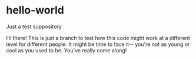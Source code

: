 # hello-world
Just a test suppository

Hi there! This is just a branch to test how this code might work at a different level for different people.
It might be time to face it-- you're not as young or cool as you used to be.
You've really come along!
